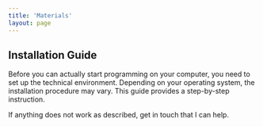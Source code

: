 ```yaml
---
title: 'Materials'
layout: page
---
```




## Installation Guide

Before you can actually start programming on your computer, you need to set up the technical environment. Depending on your operating system, the installation procedure may vary. This guide provides a step-by-step instruction. 

If anything does not work as described, get in touch that I can help.

[<i class="fas fa-file-pdf"></i>](installation_guide.pdf)
[<i class="fab fa-github"></i>](https://github.com/aflueckiger/KED2021/tree/master/materials/installation_guide.md)
